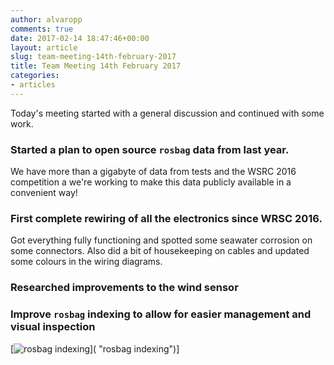 ```yaml
---
author: alvaropp
comments: true
date: 2017-02-14 18:47:46+00:00
layout: article
slug: team-meeting-14th-february-2017
title: Team Meeting 14th February 2017
categories:
- articles
---
```


Today's meeting started with a general discussion and continued with some work.

### Started a plan to open source `rosbag` data from last year.
We have more than a gigabyte of data from tests and the WSRC 2016 competition a we're working to make this data publicly available in a convenient way!

### First complete rewiring of all the electronics since WRSC 2016.
Got everything fully functioning and spotted some seawater corrosion on some connectors. Also did a bit of housekeeping on cables and updated some colours in the wiring diagrams.

### Researched improvements to the wind sensor

### Improve `rosbag` indexing to allow for easier management and visual inspection
[![rosbag indexing](../assets/images/data_index.png)]( "rosbag indexing")]
